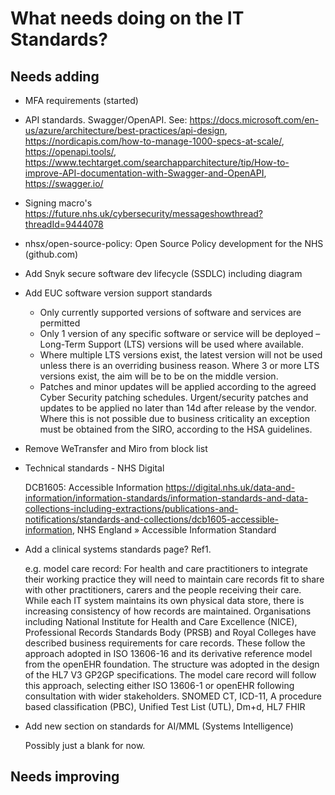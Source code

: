 # What needs doing on the IT Standards?

## Needs adding

* MFA requirements (started)

* API standards. Swagger/OpenAPI. See: https://docs.microsoft.com/en-us/azure/architecture/best-practices/api-design, https://nordicapis.com/how-to-manage-1000-specs-at-scale/, https://openapi.tools/, https://www.techtarget.com/searchapparchitecture/tip/How-to-improve-API-documentation-with-Swagger-and-OpenAPI, https://swagger.io/

* Signing macro's https://future.nhs.uk/cybersecurity/messageshowthread?threadId=9444078

* nhsx/open-source-policy: Open Source Policy development for the NHS (github.com)

* Add Snyk secure software dev lifecycle (SSDLC) including diagram

* Add EUC software version support standards

  * Only currently supported versions of software and services are permitted
  * Only 1 version of any specific software or service will be deployed – Long-Term Support (LTS) versions will be used where available.
  * Where multiple LTS versions exist, the latest version will not be used unless there is an overriding business reason. Where 3 or more LTS versions exist, the aim will be to be on the middle version.
  * Patches and minor updates will be applied according to the agreed Cyber Security patching schedules. Urgent/security patches and updates to be applied no later than 14d after release by the vendor. Where this is not possible due to business criticality an exception must be obtained from the SIRO, according to the HSA guidelines.

* Remove WeTransfer and Miro from block list

* Technical standards - NHS Digital

   DCB1605: Accessible Information https://digital.nhs.uk/data-and-information/information-standards/information-standards-and-data-collections-including-extractions/publications-and-notifications/standards-and-collections/dcb1605-accessible-information, NHS England » Accessible Information Standard

* Add a clinical systems standards page? Ref1. 

   e.g. model care record: For health and care practitioners to integrate their working practice they will need to maintain care records fit to share with other practitioners, carers and the people receiving their care. While each IT system maintains its own physical data store, there is increasing consistency of how records are maintained. Organisations including National Institute for Health and Care Excellence (NICE), Professional Records Standards Body (PRSB) and Royal Colleges have described business requirements for care records. These follow the approach adopted in ISO 13606-16 and its derivative reference model from the openEHR foundation. The structure was adopted in the design of the HL7 V3 GP2GP specifications. The model care record will follow this approach, selecting either ISO 13606-1 or openEHR following consultation with wider stakeholders.
   SNOMED CT, ICD-11, A procedure based classification (PBC), Unified Test List (UTL), Dm+d, HL7 FHIR

* Add new section on standards for AI/MML (Systems Intelligence)

   Possibly just a blank for now.


## Needs improving
